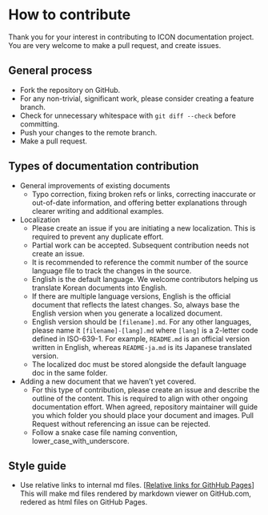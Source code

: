 # How to contribute

Thank you for your interest in contributing to ICON documentation project. You are very welcome to make a pull request, and create issues.

## General process

- Fork the repository on GitHub.
- For any non-trivial, significant work, please consider creating a feature branch.
- Check for unnecessary whitespace with `git diff --check` before committing.
- Push your changes to the remote branch.
- Make a pull request.

## Types of documentation contribution

- General improvements of existing documents
  - Typo correction, fixing broken refs or links, correcting inaccurate or out-of-date information, and offering better explanations through clearer writing and additional examples.
- Localization
  - Please create an issue if you are initiating a new localization. This is required to prevent any duplicate effort.
  - Partial work can be accepted. Subsequent contribution needs not create an issue.
  - It is recommended to reference the commit number of the source language file to track the changes in the source.
  - English is the default language. We welcome contributors helping us translate Korean documents into English.
  - If there are multiple language versions, English is the official document that reflects the latest changes. So, always base the English version when you generate a localized document.
  - English version should be `[filename].md`. For any other languages, please name it `[filename]-[lang].md` where `[lang]` is a 2-letter code defined in ISO-639-1. For example, `README.md` is an official version written in English, whereas `README-ja.md` is its Japanese translated version.
  - The localized doc must be stored alongside the default language doc in the same folder.
- Adding a new document that we haven’t yet covered.
  - For this type of contribution, please create an issue and describe the outline of the content. This is required to align with other ongoing documentation effort. When agreed, repository maintainer will guide you which folder you should place your document and images. Pull Request without referencing an issue can be rejected.
  - Follow a snake case file naming convention, lower_case_with_underscore.

## Style guide

- Use relative links to internal md files. [[Relative links for GithHub Pages](https://blog.github.com/2016-12-05-relative-links-for-github-pages/)] This will make md files rendered by markdown viewer on GitHub.com, redered as html files on GitHub Pages.
